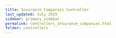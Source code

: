 ```yaml
---
title: Insurance Companies Controller
last_updated: July 2019
sidebar: primary_sidebar
permalink: controllers_insurance_companies.html
folder: controllers
---
```

